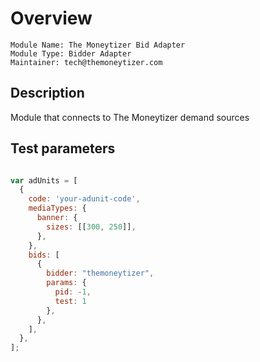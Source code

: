 # Overview

```
Module Name: The Moneytizer Bid Adapter
Module Type: Bidder Adapter
Maintainer: tech@themoneytizer.com
```

## Description

Module that connects to The Moneytizer demand sources

## Test parameters

```js

var adUnits = [
  {
    code: 'your-adunit-code',
    mediaTypes: {
      banner: {
        sizes: [[300, 250]],
      },
    },
    bids: [
      {
        bidder: "themoneytizer",
        params: {
          pid: -1,
          test: 1
        },
      },
    ],
  },
];
```
